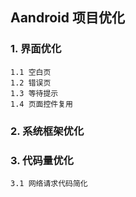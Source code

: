 ## Aandroid 项目优化

### 1. 界面优化

    1.1 空白页
    1.2 错误页
    1.3 等待提示
    1.4 页面控件复用


### 2. 系统框架优化




### 3. 代码量优化

    3.1 网络请求代码简化
